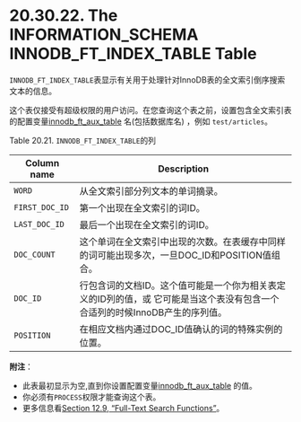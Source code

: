 # 20.30.22. The INFORMATION_SCHEMA INNODB_FT_INDEX_TABLE Table

`INNODB_FT_INDEX_TABLE`表显示有关用于处理针对InnoDB表的全文索引倒序搜索文本的信息。

这个表仅接受有超级权限的用户访问。在您查询这个表之前，设置包含全文索引表的配置变量[innodb_ft_aux_table](../Chapter_14/14.02.06_InnoDB_Startup_Options_and_System_Variables.md) 名(包括数据库名) ，例如 `test/articles`。

Table 20.21. `INNODB_FT_INDEX_TABLE`的列

<table>
<thead>
<tr>
	<th scope="col">Column name</th>
	<th scope="col">Description</th>
</tr>
</thead>

<tbody>
<tr>
	<td scope="row"><code class="literal">WORD</code></td>
	<td>从全文索引部分列文本的单词摘录。</td>
</tr>

<tr>
	<td scope="row"><code class="literal">FIRST_DOC_ID</code></td>
	<td>第一个出现在全文索引的词ID。</td>
</tr>

<tr>
	<td scope="row"><code class="literal">LAST_DOC_ID</code></td>
	<td>最后一个出现在全文索引的词ID。</td>
</tr>

<tr>
	<td scope="row"><code class="literal">DOC_COUNT</code></td>
	<td>这个单词在全文索引中出现的次数。在表缓存中同样的词可能出现多次，一旦DOC_ID和POSITION值组合。</td>
</tr>

<tr>
	<td scope="row"><code class="literal">DOC_ID</code></td>
	<td>行包含词的文档ID。这个值可能是一个你为相关表定义的ID列的值，或 它可能是当这个表没有包含一个合适列的时候InnoDB产生的序列值。</td>
</tr>

<tr>
	<td scope="row"><code class="literal">POSITION</code></td>
	<td>在相应文档内通过DOC_ID值确认的词的特殊实例的位置。</td>
</tr>
</tbody>
</table>

**附注**：

- 此表最初显示为空,直到你设置配置变量[innodb_ft_aux_table](../Chapter_14/14.02.06_InnoDB_Startup_Options_and_System_Variables.md) 的值。
- 你必须有`PROCESS`权限才能查询这个表。
- 更多信息看[Section 12.9, “Full-Text Search Functions”](../Chapter_12/12.09.00_Full-Text_Search_Functions.md)。